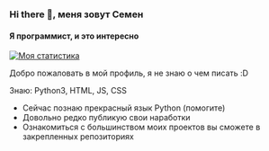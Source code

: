 ### Hi there 👋, меня зовут Семен
#### Я программист, и это интересно
[![Моя статистика](https://github-readme-stats.vercel.app/api?username=slznw)](https://github.com/anuraghazra/github-readme-stats)

Добро пожаловать в мой профиль, я не знаю о чем писать :D

Знаю: Python3, HTML, JS, CSS

- Сейчас познаю прекрасный язык Python (помогите)
- Довольно редко публикую свои наработки
- Ознакомиться с большинством моих проектов вы сможете в закрепленных репозиториях





